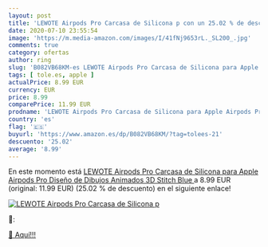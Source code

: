 ```yaml
---
layout: post
title: 'LEWOTE Airpods Pro Carcasa de Silicona p con un 25.02 % de descuento'
date: 2020-07-10 23:55:54
image: 'https://m.media-amazon.com/images/I/41fNj9653rL._SL200_.jpg'
comments: true
category: ofertas
author: ring
slug: 'B082VB68KM-es LEWOTE Airpods Pro Carcasa de Silicona para Apple Airpods...'
tags: [ tole.es, apple ]
actualPrice: 8.99 EUR
currency: EUR
price: 8.99
comparePrice: 11.99 EUR
prodname: 'LEWOTE Airpods Pro Carcasa de Silicona para Apple Airpods Pro  Diseño de Dibujos Animados 3D  Stitch Blue '
country: 'es'
flag: '🇪🇸'
buyurl: 'https://www.amazon.es/dp/B082VB68KM/?tag=tolees-21'
descuento: '25.02'
average: '8.99'
---
```


En este momento está [LEWOTE Airpods Pro Carcasa de Silicona para Apple Airpods Pro  Diseño de Dibujos Animados 3D  Stitch Blue ](https://www.amazon.es/dp/B082VB68KM/?tag=tolees-21) a 8.99 EUR (original: 11.99 EUR) (25.02 %  de descuento) en el siguiente enlace!

[![LEWOTE Airpods Pro Carcasa de Silicona p](https://m.media-amazon.com/images/I/41fNj9653rL._SL200_.jpg)](https://www.amazon.es/dp/B082VB68KM/?tag=tolees-21)

🔎:


[🛒 Aquí!!!](https://www.amazon.es/dp/B082VB68KM/?tag=tolees-21)
